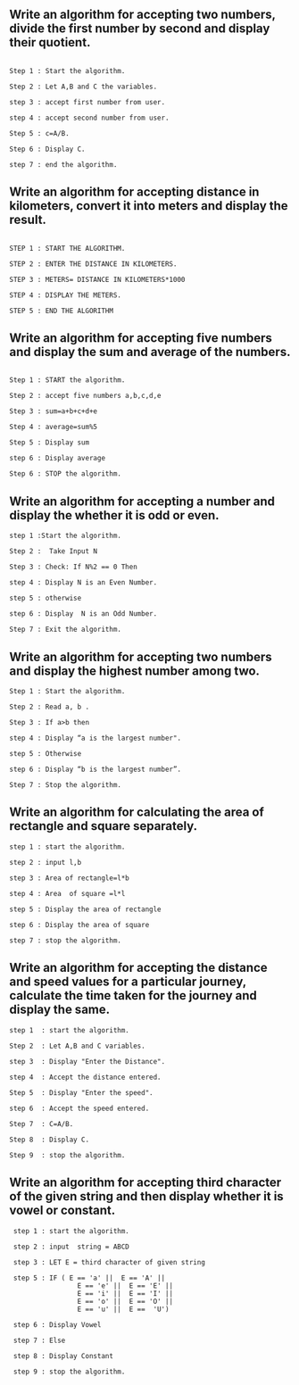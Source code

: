 ## Write an algorithm for accepting two numbers, divide the first number by second and display their quotient.

```

Step 1 : Start the algorithm.

Step 2 : Let A,B and C the variables.

step 3 : accept first number from user.

step 4 : accept second number from user.

Step 5 : c=A/B.

Step 6 : Display C.

step 7 : end the algorithm.

```

## Write an algorithm for accepting distance in kilometers, convert it into meters and display the result.

```

STEP 1 : START THE ALGORITHM.

STEP 2 : ENTER THE DISTANCE IN KILOMETERS.

STEP 3 : METERS= DISTANCE IN KILOMETERS*1000

STEP 4 : DISPLAY THE METERS.

STEP 5 : END THE ALGORITHM

```

## Write an algorithm for accepting five numbers and display the sum and average of the numbers.

```

Step 1 : START the algorithm.

Step 2 : accept five numbers a,b,c,d,e

Step 3 : sum=a+b+c+d+e

Step 4 : average=sum%5

Step 5 : Display sum

step 6 : Display average

Step 6 : STOP the algorithm.

```

## Write an algorithm for accepting a number and display the whether it is odd or even.

```
step 1 :Start the algorithm.

Step 2 :  Take Input N

Step 3 : Check: If N%2 == 0 Then

step 4 : Display N is an Even Number.

step 5 : otherwise

step 6 : Display  N is an Odd Number.

Step 7 : Exit the algorithm.

```

## Write an algorithm for accepting two numbers and display the highest number among two.

```
Step 1 : Start the algorithm.

Step 2 : Read a, b .     

Step 3 : If a>b then     

step 4 : Display “a is the largest number".

step 5 : Otherwise

step 6 : Display “b is the largest number”.

Step 7 : Stop the algorithm.

  ```

## Write an algorithm for calculating the area of rectangle and square separately.

```
step 1 : start the algorithm.

step 2 : input l,b

step 3 : Area of rectangle=l*b

step 4 : Area  of square =l*l

step 5 : Display the area of rectangle

step 6 : Display the area of square

step 7 : stop the algorithm.

```


##  Write an algorithm for accepting the distance and speed values for a particular journey, calculate the time taken for the journey and display the same.

```
step 1  : start the algorithm.

Step 2  : Let A,B and C variables.

step 3  : Display "Enter the Distance".

step 4  : Accept the distance entered.

Step 5  : Display "Enter the speed".

step 6  : Accept the speed entered.

Step 7  : C=A/B.

Step 8  : Display C.

Step 9  : stop the algorithm.

```


## Write an algorithm for accepting third character of the given string and then display whether it is vowel or constant.

```
 step 1 : start the algorithm.

 step 2 : input  string = ABCD

 step 3 : LET E = third character of given string

 step 5 : IF ( E == 'a' ||  E == 'A' ||
	             E == 'e' ||  E == 'E' ||
	             E == 'i' ||  E == 'I' ||
	             E == 'o' ||  E == 'O' ||
	             E == 'u' ||  E ==  'U')

 step 6 : Display Vowel

 step 7 : Else

 step 8 : Display Constant

 step 9 : stop the algorithm.

 ```


